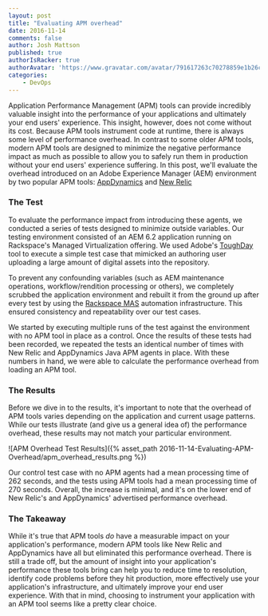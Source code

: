 ```yaml
---
layout: post
title: "Evaluating APM overhead"
date: 2016-11-14
comments: false
author: Josh Mattson
published: true
authorIsRacker: true
authorAvatar: 'https://www.gravatar.com/avatar/791617263c70278859e1b26c15d13eab'
categories:
    - DevOps
---
```


Application Performance Management (APM) tools can provide incredibly valuable insight into the performance of your applications and ultimately your end users' experience.  This insight, however, does not come without its cost.  Because APM tools instrument code at runtime, there is always some level of performance overhead.  In contrast to some older APM tools, modern APM tools are designed to minimize the negative performance impact as much as possible to allow you to safely run them in production without your end users' experience suffering.  In this post, we'll evaluate the overhead introduced on an Adobe Experience Manager (AEM) environment by two popular APM tools: [AppDynamics](https://www.appdynamics.com) and [New Relic](https://www.newrelic.com)

<!--more-->

### The Test

To evaluate the performance impact from introducing these agents, we conducted a series of tests designed to minimize outside variables.  Our testing environment consisted of an AEM 6.2 application running on Rackspace's Managed Virtualization offering.  We used Adobe's [ToughDay](https://docs.adobe.com/docs/en/aem/6-2/develop/test/tough-day.html) tool to execute a simple test case that mimicked an authoring user uploading a large amount of digital assets into the repository.

To prevent any confounding variables (such as AEM maintenance operations, workflow/rendition processing or others), we completely scrubbed the application environment and rebuilt it from the ground up after every test by using the [Rackspace MAS](https://www.rackspace.com/digital/managed-application-services) automation infrastructure.  This ensured consistency and repeatability over our test cases.

We started by executing multiple runs of the test against the environment with no APM tool in place as a control.  Once the results of these tests had been recorded, we repeated the tests an identical number of times with New Relic and AppDynamics Java APM agents in place.  With these numbers in hand, we were able to calculate the performance overhead from loading an APM tool.

### The Results

Before we dive in to the results, it's important to note that the overhead of APM tools varies depending on the application and current usage patterns.  While our tests illustrate (and give us a general idea of) the performance overhead, these results may not match your particular environment.

![APM Overhead Test Results]({% asset_path 2016-11-14-Evaluating-APM-Overhead/apm_overhead_results.png %})

Our control test case with no APM agents had a mean processing time of 262 seconds, and the tests using APM tools had a mean processing time of 270 seconds.  Overall, the increase is minimal, and it's on the lower end of New Relic's and AppDynamics' advertised performance overhead.

### The Takeaway

While it's true that APM tools *do* have a measurable impact on your application's performance, modern APM tools like New Relic and AppDynamics have all but eliminated this performance overhead.  There is still a trade off, but the amount of insight into your application's performance these tools bring can help you to reduce time to resolution, identify code problems before they hit production, more effectively use your application's infrastructure, and ultimately improve your end user experience.  With that in mind, choosing to instrument your application with an APM tool seems like a pretty clear choice.
